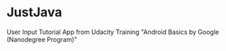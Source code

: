 # JustJava
User Input Tutorial App from Udacity Training "Android Basics by Google (Nanodegree Program)"

